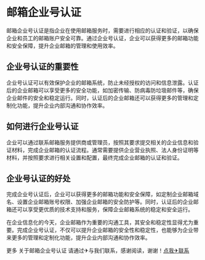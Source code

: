 # 邮箱企业号认证

邮箱企业号认证是指企业在使用邮箱服务时，需要进行相应的认证和验证，以确保企业和员工的邮箱账户安全可靠。通过企业号认证，企业可以获得更多的邮箱功能和安全保障，提升企业邮箱的管理和使用效率。

## 企业号认证的重要性

企业号认证可以有效保护企业的邮箱系统，防止未经授权的访问和信息泄露。认证后的企业邮箱可以享受更多的安全功能，如加密传输、防病毒防垃圾邮件等，确保企业邮件的安全和稳定运行。同时，认证后的企业邮箱还可以获得更多的管理和定制化功能，提升企业内部沟通和协作效率。

## 如何进行企业号认证

企业可以通过联系邮箱服务提供商或管理员，按照其要求提交相关的企业信息和验证材料，完成企业邮箱的认证流程。通常需要提供企业营业执照、法人身份证明等材料，并按照要求进行相关设置和配置，最终完成企业邮箱的认证和验证。

## 企业号认证的好处

完成企业号认证后，企业可以获得更多的邮箱功能和安全保障，如定制企业邮箱域名、设置企业邮箱账号权限、加强企业邮箱的安全防护等。同时，认证后的企业邮箱还可以享受更优质的技术支持和服务，保障企业邮箱系统的稳定和安全运行。

在企业信息化的今天，企业邮箱作为重要的沟通工具，其安全和稳定性显得尤为重要。完成企业号认证，不仅可以提升企业邮箱的安全性和稳定性，也能够为企业带来更多的管理和定制化功能，提升企业内部沟通和协作效率。

更多 关于邮箱企业号认证 请通过✈与我们联系，感谢阅读，谢谢！[点我✈联系](https://acc.k02.cc)